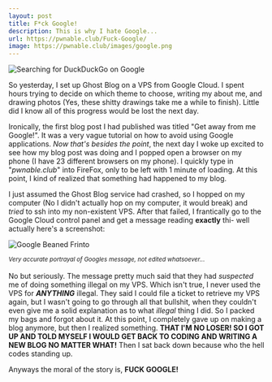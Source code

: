 ```yaml
---
layout: post
title: F*ck Google!
description: This is why I hate Google...
url: https://pwnable.club/Fuck-Google/
image: https://pwnable.club/images/google.png
---
```

<img src="{{ site.baseurl }}/images/google.png" alt="Searching for DuckDuckGo on Google">

So yesterday, I set up Ghost Blog on a VPS from Google Cloud. I spent hours trying to decide on which theme to choose, writing my about me, and drawing photos (Yes, these shitty drawings take me a while to finish). Little did I know all of this progress would be lost the next day. 

Ironically, the first blog post I had published was titled "Get away from me Google!". It was a very vague tutorial on how to avoid using Google applications. *Now that's besides the point*, the next day I woke up excited to see how my blog post was doing and I popped open a browser on my phone (I have 23 different browsers on my phone). I quickly type in "*pwnable.club*" into FireFox, only to be left with 1 minute of loading. At this point, I kind of realized that something had happened to my blog.

I just assumed the Ghost Blog service had crashed, so I hopped on my computer (No I didn't actually hop on my computer, it would break) and *tried* to ssh into my non-existent VPS. After that failed, I frantically go to the Google Cloud control panel and get a message reading **exactly** thi- well actually here's a screenshot:

<img src="{{ site.baseurl }}/images/beaned.png" alt="Google Beaned Frinto">

<small><i>Very accurate portrayal of Googles message, not edited whatsoever...</i></small>
<br><br>
No but seriously. The message pretty much said that they had *suspected* me of doing something illegal on my VPS.
Which isn't true, I never used the VPS for ***ANYTHING*** illegal. They said I could file a ticket to retrieve my VPS again, but I wasn't going to go through all that bullshit, when they couldn't even give me a solid explanation as to what *illegal* thing I did. So I packed my bags and forgot about it. At this point, I completely gave up on making a blog anymore, but then I realized something. **THAT I'M NO LOSER! SO I GOT UP AND TOLD MYSELF I WOULD GET BACK TO CODING AND WRITING A NEW BLOG NO MATTER WHAT!** Then I sat back down because who the hell codes standing up.

Anyways the moral of the story is, **FUCK GOOGLE!**
